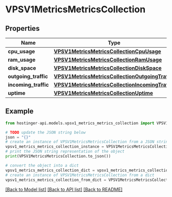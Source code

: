 # VPSV1MetricsMetricsCollection


## Properties

Name | Type | Description | Notes
------------ | ------------- | ------------- | -------------
**cpu_usage** | [**VPSV1MetricsMetricsCollectionCpuUsage**](VPSV1MetricsMetricsCollectionCpuUsage.md) |  | [optional] 
**ram_usage** | [**VPSV1MetricsMetricsCollectionRamUsage**](VPSV1MetricsMetricsCollectionRamUsage.md) |  | [optional] 
**disk_space** | [**VPSV1MetricsMetricsCollectionDiskSpace**](VPSV1MetricsMetricsCollectionDiskSpace.md) |  | [optional] 
**outgoing_traffic** | [**VPSV1MetricsMetricsCollectionOutgoingTraffic**](VPSV1MetricsMetricsCollectionOutgoingTraffic.md) |  | [optional] 
**incoming_traffic** | [**VPSV1MetricsMetricsCollectionIncomingTraffic**](VPSV1MetricsMetricsCollectionIncomingTraffic.md) |  | [optional] 
**uptime** | [**VPSV1MetricsMetricsCollectionUptime**](VPSV1MetricsMetricsCollectionUptime.md) |  | [optional] 

## Example

```python
from hostinger-api.models.vpsv1_metrics_metrics_collection import VPSV1MetricsMetricsCollection

# TODO update the JSON string below
json = "{}"
# create an instance of VPSV1MetricsMetricsCollection from a JSON string
vpsv1_metrics_metrics_collection_instance = VPSV1MetricsMetricsCollection.from_json(json)
# print the JSON string representation of the object
print(VPSV1MetricsMetricsCollection.to_json())

# convert the object into a dict
vpsv1_metrics_metrics_collection_dict = vpsv1_metrics_metrics_collection_instance.to_dict()
# create an instance of VPSV1MetricsMetricsCollection from a dict
vpsv1_metrics_metrics_collection_from_dict = VPSV1MetricsMetricsCollection.from_dict(vpsv1_metrics_metrics_collection_dict)
```
[[Back to Model list]](../README.md#documentation-for-models) [[Back to API list]](../README.md#documentation-for-api-endpoints) [[Back to README]](../README.md)


